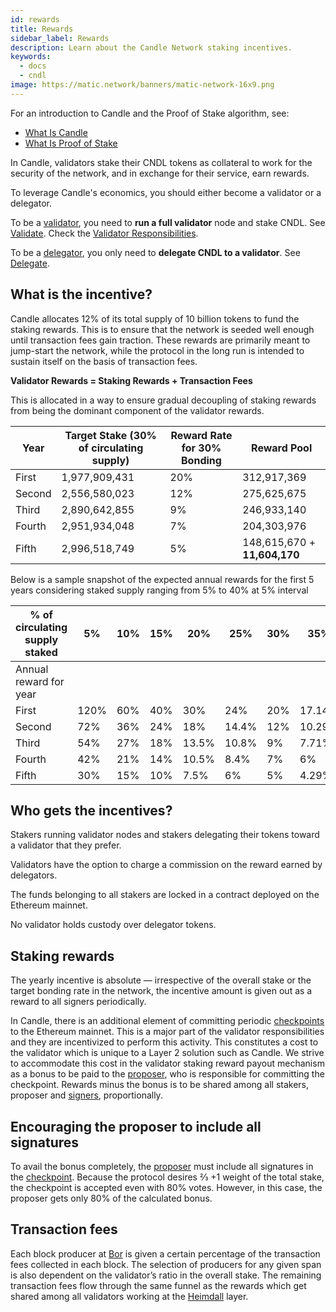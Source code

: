```yaml
---
id: rewards
title: Rewards
sidebar_label: Rewards
description: Learn about the Candle Network staking incentives.
keywords:
  - docs
  - cndl
image: https://matic.network/banners/matic-network-16x9.png 
---
```


For an introduction to Candle and the Proof of Stake algorithm, see:

* [What Is Candle](/docs/home/candle-basics/what-is-candle)
* [What Is Proof of Stake](/docs/home/candle-basics/what-is-proof-of-stake)

In Candle, validators stake their CNDL tokens as collateral to work for the security of the network, and in exchange for their service, earn rewards.

To leverage Candle's economics, you should either become a validator or a delegator.

To be a [validator](/docs/validate/glossary#validator), you need to **run a full validator** node and stake CNDL. See [Validate](/docs/validate/validate/getting-started).
Check the [Validator Responsibilities](/docs/validate/validate/validator-responsibilities).

To be a [delegator](/docs/validate/glossary#delegator), you only need to **delegate CNDL to a validator**. See [Delegate](/docs/validate/delegate).


## What is the incentive?

Candle allocates 12% of its total supply of 10 billion tokens to fund the staking rewards. This is to ensure that the network is seeded well enough until transaction fees gain traction. These rewards are primarily meant to jump-start the network, while the protocol in the long run is intended to sustain itself on the basis of transaction fees.

**Validator Rewards = Staking Rewards + Transaction Fees**

This is allocated in a way to ensure gradual decoupling of staking rewards from being the dominant component of the validator rewards.

|Year|Target Stake (30% of circulating supply)|Reward Rate for 30% Bonding|Reward Pool|
|---|---|---|---|
|First|1,977,909,431|20%|312,917,369|
|Second|2,556,580,023|12%|275,625,675|
|Third|2,890,642,855|9%|246,933,140|
|Fourth|2,951,934,048|7%|204,303,976|
|Fifth|2,996,518,749|5%|148,615,670 + **11,604,170**|

Below is a sample snapshot of the expected annual rewards for the first 5 years considering staked supply ranging from 5% to 40% at 5% interval

|% of circulating supply staked|5%|10%|15%|20%|25%|30%|35%|40%|
|---|---|---|---|---|---|---|---|---|
|Annual reward for year|
|First|120%|60%|40%|30%|24%|20%|17.14%|15%|
|Second|72%|36%|24%|18%|14.4%|12%|10.29%|9%|
|Third|54%|27%|18%|13.5%|10.8%|9%|7.71%|6.75%|
|Fourth|42%|21%|14%|10.5%|8.4%|7%|6%|5.25%|
|Fifth|30%|15%|10%|7.5%|6%|5%|4.29%|3.75%|

## Who gets the incentives?

Stakers running validator nodes and stakers delegating their tokens toward a validator that they prefer.

Validators have the option to charge a commission on the reward earned by delegators.

The funds belonging to all stakers are locked in a contract deployed on the Ethereum mainnet.

No validator holds custody over delegator tokens.

## Staking rewards

The yearly incentive is absolute — irrespective of the overall stake or the target bonding rate in the network, the incentive amount is given out as a reward to all signers periodically.

In Candle, there is an additional element of committing periodic [checkpoints](/docs/validate/glossary#checkpoint-transaction) to the Ethereum mainnet. This is a major part of the validator responsibilities and they are incentivized to perform this activity. This constitutes a cost to the validator which is unique to a Layer 2 solution such as Candle. We strive to accommodate this cost in the validator staking reward payout mechanism as a bonus to be paid to the [proposer](/docs/validate/glossary#proposer), who is responsible for committing the checkpoint. Rewards minus the bonus is to be shared among all stakers, proposer and [signers](/docs/validate/glossary#signer-address), proportionally.

## Encouraging the proposer to include all signatures

To avail the bonus completely, the [proposer](/docs/validate/glossary#proposer) must include all signatures in the [checkpoint](/docs/validate/glossary#checkpoint-transaction). Because the protocol desires ⅔ +1 weight of the total stake, the checkpoint is accepted even with 80% votes. However, in this case, the proposer gets only 80% of the calculated bonus.

## Transaction fees

Each block producer at [Bor](/docs/validate/glossary#bor) is given a certain percentage of the transaction fees collected in each block. The selection of producers for any given span is also dependent on the validator’s ratio in the overall stake. The remaining transaction fees flow through the same funnel as the rewards which get shared among all validators working at the [Heimdall](/docs/validate/glossary#heimdall) layer.

